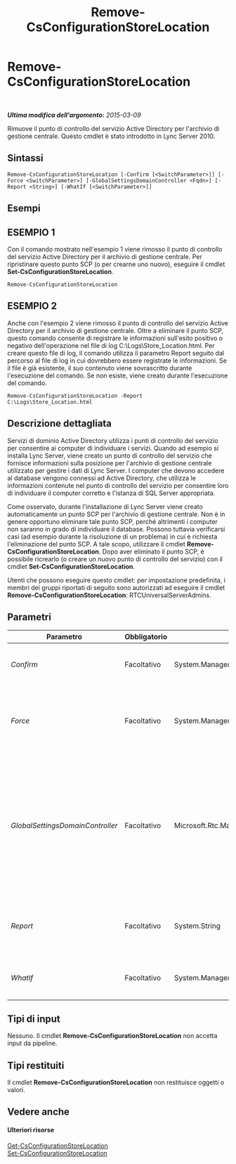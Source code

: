 ﻿---
title: Remove-CsConfigurationStoreLocation
TOCTitle: Remove-CsConfigurationStoreLocation
ms:assetid: 141be225-c6e4-4377-913b-ba61528929d4
ms:mtpsurl: https://technet.microsoft.com/it-it/library/Gg398214(v=OCS.15)
ms:contentKeyID: 49299762
ms.date: 08/24/2015
mtps_version: v=OCS.15
ms.translationtype: HT
---

# Remove-CsConfigurationStoreLocation

 

_**Ultima modifica dell'argomento:** 2015-03-09_

Rimuove il punto di controllo del servizio Active Directory per l'archivio di gestione centrale. Questo cmdlet è stato introdotto in Lync Server 2010.

## Sintassi

    Remove-CsConfigurationStoreLocation [-Confirm [<SwitchParameter>]] [-Force <SwitchParameter>] [-GlobalSettingsDomainController <Fqdn>] [-Report <String>] [-WhatIf [<SwitchParameter>]]

## Esempi

## ESEMPIO 1

Con il comando mostrato nell'esempio 1 viene rimosso il punto di controllo del servizio Active Directory per il archivio di gestione centrale. Per ripristinare questo punto SCP (o per crearne uno nuovo), eseguire il cmdlet **Set-CsConfigurationStoreLocation**.

    Remove-CsConfigurationStoreLocation

## ESEMPIO 2

Anche con l'esempio 2 viene rimosso il punto di controllo del servizio Active Directory per il archivio di gestione centrale. Oltre a eliminare il punto SCP, questo comando consente di registrare le informazioni sull'esito positivo o negativo dell'operazione nel file di log C:\\Logs\\Store\_Location.html. Per creare questo file di log, il comando utilizza il parametro Report seguito dal percorso al file di log in cui dovrebbero essere registrate le informazioni. Se il file è già esistente, il suo contenuto viene sovrascritto durante l'esecuzione del comando. Se non esiste, viene creato durante l'esecuzione del comando.

    Remove-CsConfigurationStoreLocation -Report C:\Logs\Store_Location.html

## Descrizione dettagliata

Servizi di dominio Active Directory utilizza i punti di controllo del servizio per consentire ai computer di individuare i servizi. Quando ad esempio si installa Lync Server, viene creato un punto di controllo del servizio che fornisce informazioni sulla posizione per l'archivio di gestione centrale utilizzato per gestire i dati di Lync Server. I computer che devono accedere al database vengono connessi ad Active Directory, che utilizza le informazioni contenute nel punto di controllo del servizio per consentire loro di individuare il computer corretto e l'istanza di SQL Server appropriata.

Come osservato, durante l'installazione di Lync Server viene creato automaticamente un punto SCP per l'archivio di gestione centrale. Non è in genere opportuno eliminare tale punto SCP, perché altrimenti i computer non saranno in grado di individuare il database. Possono tuttavia verificarsi casi (ad esempio durante la risoluzione di un problema) in cui è richiesta l'eliminazione del punto SCP. A tale scopo, utilizzare il cmdlet **Remove-CsConfigurationStoreLocation**. Dopo aver eliminato il punto SCP, è possibile ricrearlo (o creare un nuovo punto di controllo del servizio) con il cmdlet **Set-CsConfigurationStoreLocation**.

Utenti che possono eseguire questo cmdlet: per impostazione predefinita, i membri dei gruppi riportati di seguito sono autorizzati ad eseguire il cmdlet **Remove-CsConfigurationStoreLocation**: RTCUniversalServerAdmins.

## Parametri


<table>
<colgroup>
<col style="width: 25%" />
<col style="width: 25%" />
<col style="width: 25%" />
<col style="width: 25%" />
</colgroup>
<thead>
<tr class="header">
<th>Parametro</th>
<th>Obbligatorio</th>
<th>Tipo</th>
<th>Descrizione</th>
</tr>
</thead>
<tbody>
<tr class="odd">
<td><p><em>Confirm</em></p></td>
<td><p>Facoltativo</p></td>
<td><p>System.Management.Automation.SwitchParameter</p></td>
<td><p>Viene visualizzata una richiesta di conferma prima di eseguire il comando.</p></td>
</tr>
<tr class="even">
<td><p><em>Force</em></p></td>
<td><p>Facoltativo</p></td>
<td><p>System.Management.Automation.SwitchParameter</p></td>
<td><p>Consente di evitare la visualizzazione di qualunque messaggio di errore non grave che potrebbe essere generato nel corso dell'esecuzione del comando.</p></td>
</tr>
<tr class="odd">
<td><p><em>GlobalSettingsDomainController</em></p></td>
<td><p>Facoltativo</p></td>
<td><p>Microsoft.Rtc.Management.Deploy.Fqdn</p></td>
<td><p>Nome di dominio completo (FQDN) di un controller di dominio in cui sono archiviate le impostazioni globali. Se le impostazioni globali sono archiviate nel contenitore Sistema in Active Directory, questo parametro deve fare riferimento al controller di dominio radice. Se le impostazioni globali sono archiviate nel contenitore della configurazione, è possibile utilizzare qualsiasi dominio e omettere questo parametro.</p></td>
</tr>
<tr class="even">
<td><p><em>Report</em></p></td>
<td><p>Facoltativo</p></td>
<td><p>System.String</p></td>
<td><p>Consente di specificare un percorso per il file di log creato durante l'esecuzione del cmdlet. Ad esempio: -Report &quot;C:\Logs\ConfigurationStore.html&quot;</p></td>
</tr>
<tr class="odd">
<td><p><em>WhatIf</em></p></td>
<td><p>Facoltativo</p></td>
<td><p>System.Management.Automation.SwitchParameter</p></td>
<td><p>Descrive ciò che accadrebbe se si eseguisse il comando senza eseguirlo realmente.</p></td>
</tr>
</tbody>
</table>


## Tipi di input

Nessuno. Il cmdlet **Remove-CsConfigurationStoreLocation** non accetta input da pipeline.

## Tipi restituiti

Il cmdlet **Remove-CsConfigurationStoreLocation** non restituisce oggetti o valori.

## Vedere anche

#### Ulteriori risorse

[Get-CsConfigurationStoreLocation](get-csconfigurationstorelocation.md)  
[Set-CsConfigurationStoreLocation](set-csconfigurationstorelocation.md)

